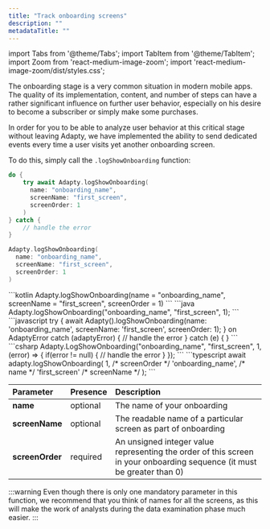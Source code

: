 ```yaml
---
title: "Track onboarding screens"
description: ""
metadataTitle: ""
---
```

import Tabs from '@theme/Tabs';
import TabItem from '@theme/TabItem';
import Zoom from 'react-medium-image-zoom';
import 'react-medium-image-zoom/dist/styles.css';

The onboarding stage is a very common situation in modern mobile apps. The quality of its implementation, content, and number of steps can have a rather significant influence on further user behavior, especially on his desire to become a subscriber or simply make some purchases.

In order for you to be able to analyze user behavior at this critical stage without leaving Adapty, we have implemented the ability to send dedicated events every time a user visits yet another onboarding screen.

To do this, simply call the `.logShowOnboarding` function:

<Tabs>
<TabItem value="Swift" label="Swift" default>

```swift
do {
    try await Adapty.logShowOnboarding(
      name: "onboarding_name", 
      screenName: "first_screen", 
      screenOrder: 1
    )
} catch {
    // handle the error
}
```
</TabItem>
<TabItem value="Swift-Callback" label="Swift" default>

```swift
Adapty.logShowOnboarding(
  name: "onboarding_name", 
  screenName: "first_screen", 
  screenOrder: 1
)
```
</TabItem>
<TabItem value="kotlin" label="Kotlin" default>
```kotlin
Adapty.logShowOnboarding(name = "onboarding_name", screenName = "first_screen", screenOrder = 1)
```
</TabItem>
<TabItem value="java" label="Java" default>
```java
Adapty.logShowOnboarding("onboarding_name", "first_screen", 1);
```
</TabItem>
<TabItem value="Flutter" label="Flutter" default>
```javascript 
try {
  await Adapty().logShowOnboarding(name: 'onboarding_name', 
                                   screenName: 'first_screen', 
                                   screenOrder: 1);
} on AdaptyError catch (adaptyError) {
  // handle the error
} catch (e) {
}
```
</TabItem>
<TabItem value="Unity" label="Unity" default>
```csharp
Adapty.LogShowOnboarding("onboarding_name", "first_screen", 1, (error) => {
    if(error != null) {
      // handle the error
    }
});
```
</TabItem>
<TabItem value="RN" label="React Native (TS)" default>
```typescript
await adapty.logShowOnboarding(
	1, /* screenOrder */
	'onboarding_name', /* name */
	'first_screen' /* screenName */
);
```
</TabItem>
</Tabs>

| Parameter       | Presence | Description                                                                                                             |
| :-------------- | :------- | :---------------------------------------------------------------------------------------------------------------------- |
| **name**        | optional | The name of your onboarding                                                                                             |
| **screenName**  | optional | The readable name of a particular screen as part of onboarding                                                          |
| **screenOrder** | required | An unsigned integer value representing the order of this screen in your onboarding sequence (it must be greater than 0) |

:::warning
Even though there is only one mandatory parameter in this function, we recommend that you think of names for all the screens, as this will make the work of analysts during the data examination phase much easier.
:::